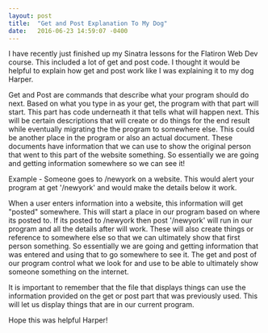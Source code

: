 ```yaml
---
layout: post
title:  "Get and Post Explanation To My Dog"
date:   2016-06-23 14:59:07 -0400
---
```



I have recently just finished up my Sinatra lessons for the Flatiron Web Dev course. This included a lot of get and post code. I thought it would be helpful to explain how get and post work like I was explaining it to my dog Harper. 

Get and Post are commands that describe what your program should do next. Based on what you type in as your get, the program with that part will start. This part has code underneath it that tells what will happen next. This will be certain descriptions that will create or do things for the end result while eventually migrating the the program to somewhere else. This could be another place in the program or also an actual document. These documents have information that we can use to show the original person that went to this part of the website something. So essentially we are going and getting information somewhere so we can see it! 

Example - Someone goes to /newyork on a website. This would alert your program at get '/newyork' and would make the details below it work. 


When a user enters information into a website, this information will get "posted" somewhere. This will start a place in our program based on where its posted to. If its posted to /newyork then post '/newyork' will run in our program and all the details after will work. These will also create things or reference to somewhere else so that we can ultimately show that first person something. So essentially we are going and getting information that was entered and using that to go somewhere to see it. The get and post of our program control what we look for and use to be able to ultimately show someone something on the internet. 

It is important to remember that the file that displays things can use the information provided on the get or post part that was previously used. This will let us display things that are in our current program. 

Hope this was helpful Harper!



